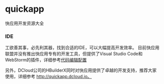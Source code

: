 # quickapp
快应用开发资源大全



### IDE

工欲善其事，必先利其器，找到合适的IDE，可以大幅提高开发效率。
目前快应用联盟并没有推出快应用专有的开发工具，但提供了Visual Studio Code和WebStorm的插件，详细参考[代码编辑配置](https://doc.quickapp.cn/tutorial/getting-started/code-edit-conf.html)

另外，DCloud公司的HBuilderX同时对快应用提供了卓越的开发支持，推荐大家使用，详细参考 http://quickapp.dcloud.io。
